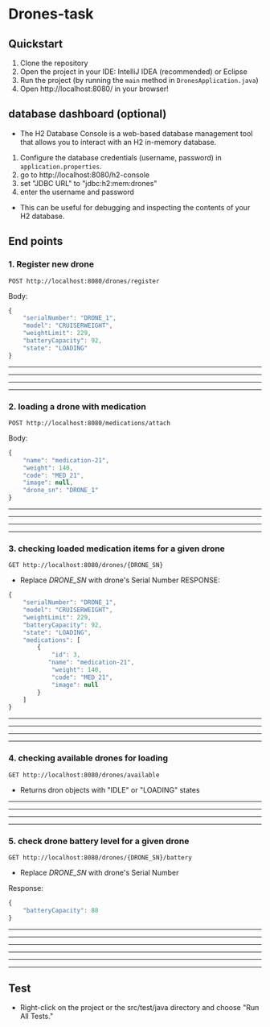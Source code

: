 # Drones-task

## Quickstart

1. Clone the repository
2. Open the project in your IDE: IntelliJ IDEA (recommended) or Eclipse
3. Run the project (by running the `main` method in `DronesApplication.java`)
4. Open http://localhost:8080/ in your browser!


## database dashboard (optional)

- The H2 Database Console is a web-based database management tool that allows you to interact with an H2 in-memory database.

1. Configure the database credentials (username, password) in `application.properties`.
2. go to http://localhost:8080/h2-console
3. set "JDBC URL" to "jdbc:h2:mem:drones"
4. enter the username and password

- This can be useful for debugging and inspecting the contents of your H2 database.

## End points

### 1. Register new drone
```http
POST http://localhost:8080/drones/register
```

Body:
``` javascript
{
    "serialNumber": "DRONE_1",
    "model": "CRUISERWEIGHT",
    "weightLimit": 229,
    "batteryCapacity": 92,
    "state": "LOADING"
}
```
---
---
---
---
### 2. loading a drone with medication
```http
POST http://localhost:8080/medications/attach
```

Body:
``` javascript
{
    "name": "medication-21",
    "weight": 140,
    "code": "MED_21",
    "image": null,
    "drone_sn": "DRONE_1"
}
```
---
---
---
---
### 3. checking loaded medication items for a given drone
```http
GET http://localhost:8080/drones/{DRONE_SN}
```
- Replace *DRONE_SN* with drone's Serial Number
RESPONSE:
``` javascript
{
    "serialNumber": "DRONE_1",
    "model": "CRUISERWEIGHT",
    "weightLimit": 229,
    "batteryCapacity": 92,
    "state": "LOADING",
    "medications": [
        {
            "id": 3,
           "name": "medication-21",
            "weight": 140,
            "code": "MED_21",
            "image": null
        }
    ]
}
```
---
---
---
---
### 4. checking available drones for loading
```http
GET http://localhost:8080/drones/available
```

- Returns dron objects with "IDLE" or "LOADING" states

---
---
---
---
### 5. check drone battery level for a given drone
```http
GET http://localhost:8080/drones/{DRONE_SN}/battery
```

- Replace *DRONE_SN* with drone's Serial Number


Response:
``` javascript
{
    "batteryCapacity": 88
}
```


---
---
---
---
---
---

## Test
- Right-click on the project or the src/test/java directory and choose "Run All Tests."
